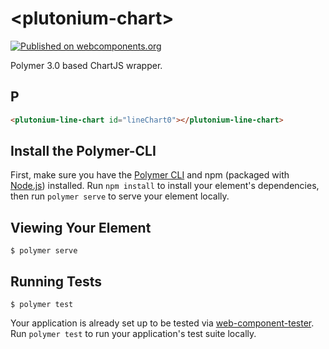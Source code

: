 # \<plutonium-chart\>

[![Published on webcomponents.org](https://img.shields.io/badge/webcomponents.org-published-blue.svg)](https://www.webcomponents.org/element/lordoftheflies/plutonium-chart)

Polymer 3.0 based ChartJS wrapper.

## P

<!--
```
<custom-element-demo>
  <template>
    <link rel="import" href="plutonium-bar-chart.html">
    <link rel="import" href="plutonium-line-chart.html">
    
    <script>
        let lineChart0 = document.getElementById('lineChart0');
        lineChart0.data = {
            labels: ["January", "February", "March", "April", "May", "June", "July"],
            datasets: [
                {
                    label: "My First dataset",
                    backgroundColor: "rgba(220,220,220,0.2)",
                    borderColor: "rgba(220,220,220,1)",
                    borderWidth: 1,
                    data: [65, 59, 80, 81, 56, 55, 40]
                },
                {
                    label: "My Second dataset",
                    backgroundColor: "rgba(151,187,205,0.2)",
                    borderColor: "rgba(151,187,205,1)",
                    borderWidth: 1,
                    data: [28, 48, 40, 19, 86, 27, 90]
                }
            ]
        };
    </script>
  </template>
</custom-element-demo>
```
-->
```html
<plutonium-line-chart id="lineChart0"></plutonium-line-chart>
```

## Install the Polymer-CLI

First, make sure you have the [Polymer CLI](https://www.npmjs.com/package/polymer-cli) and npm (packaged with [Node.js](https://nodejs.org)) installed. Run `npm install` to install your element's dependencies, then run `polymer serve` to serve your element locally.

## Viewing Your Element

```
$ polymer serve
```

## Running Tests

```
$ polymer test
```

Your application is already set up to be tested via [web-component-tester](https://github.com/Polymer/web-component-tester). Run `polymer test` to run your application's test suite locally.
